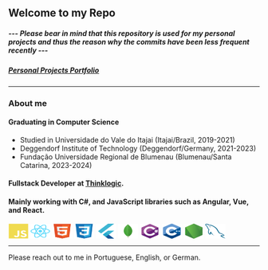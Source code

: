 <h2>Welcome to my Repo</h2>
<h5><i>--- Please bear in mind that this repository is used for my personal projects and thus the reason why the commits have been less frequent recently ---</i></h5>
<h5><a href="https://matheusreimer.github.io/MatheusReimerPortfolio/">Personal Projects Portfolio</a></h5>
<hr>
<h3>About me</h3>
<div>
  <h4>Graduating in Computer Science</h4>
  <ul>
    <li>Studied in Universidade do Vale do Itajai (Itajai/Brazil, 2019-2021)</li>
    <li>Deggendorf Institute of Technology (Deggendorf/Germany, 2021-2023)</li>
    <li>Fundação Universidade Regional de Blumenau (Blumenau/Santa Catarina, 2023-2024)</li>
  </ul>
</div>
<h4>Fullstack Developer at <a href="https://www.thinklogic.com/about" target="_blank">Thinklogic</a>.</h4>
<h4>Mainly working with C#, and JavaScript libraries such as Angular, Vue, and React.</h4>
<div style="display: inline_block">
  <img align="center" alt="Matheus-Js" height="30" width="40" src="https://raw.githubusercontent.com/devicons/devicon/master/icons/javascript/javascript-plain.svg">
  <img align="center" alt="Matheus-Ts" height="30" width="40" src="https://raw.githubusercontent.com/devicons/devicon/master/icons/react/react-original.svg">
  <img align="center" alt="Matheus-HTML" height="30" width="40" src="https://raw.githubusercontent.com/devicons/devicon/master/icons/html5/html5-original.svg">
  <img align="center" alt="Matheus-CSS" height="30" width="40" src="https://raw.githubusercontent.com/devicons/devicon/master/icons/css3/css3-original.svg">
  <img align="center" alt="Matheus-Flutter" height="30" width="40" src="https://github.com/devicons/devicon/blob/master/icons/flutter/flutter-original.svg">
  <img align="center" alt="Matheus-MongoDB" height="30" width="40" src="https://github.com/devicons/devicon/blob/master/icons/mongodb/mongodb-original.svg">
  <img align="center" alt="Matheus-Csharp" height="30" width="40" src="https://raw.githubusercontent.com/devicons/devicon/master/icons/csharp/csharp-original.svg">
  <img align="center" alt="Matheus-C++" height="30" width="40" src="https://raw.githubusercontent.com/devicons/devicon/master/icons/cplusplus/cplusplus-original.svg">
  <img align="center" alt="Matheus-Node" height="30" width="40" src="https://raw.githubusercontent.com/devicons/devicon/master/icons/nodejs/nodejs-original.svg">
  <img align="center" alt="Matheus-MySQL" height="30" width="40" src="https://raw.githubusercontent.com/devicons/devicon/master/icons/mysql/mysql-original.svg">
</div>

<hr>
<p>Please reach out to me in Portuguese, English, or German.</p>

